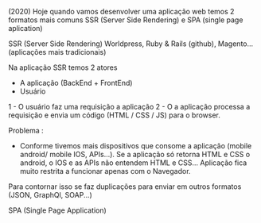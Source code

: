 (2020) Hoje quando vamos desenvolver uma aplicação web temos 2 formatos mais comuns SSR (Server Side Rendering) e SPA (single page aplication)

SSR (Server Side Rendering)
Worldpress, Ruby & Rails (github), Magento...(aplicações mais tradicionais)

Na aplicação SSR temos 2 atores
- A aplicação (BackEnd + FrontEnd)
- Usuário

1 - O usuário faz uma requisição a aplicação
2 - O a aplicação processa a requisição e envia um código (HTML / CSS / JS) para o browser.

Problema :
- Conforme tivemos mais dispositivos que consome a aplicação (mobile android/ mobile IOS, APIs...). Se a aplicação só retorna HTML e CSS o android, o IOS e as APIs não entendem HTML e CSS... Aplicação fica muito restrita a funcionar apenas com o Navegador.

Para contornar isso se faz duplicações para enviar em outros formatos (JSON, GraphQl, SOAP...)

SPA (Single Page Application)